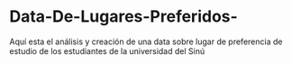 # Data-De-Lugares-Preferidos-
Aquí esta el análisis y creación de una data sobre lugar de preferencia de estudio de los estudiantes de la universidad del Sinú
